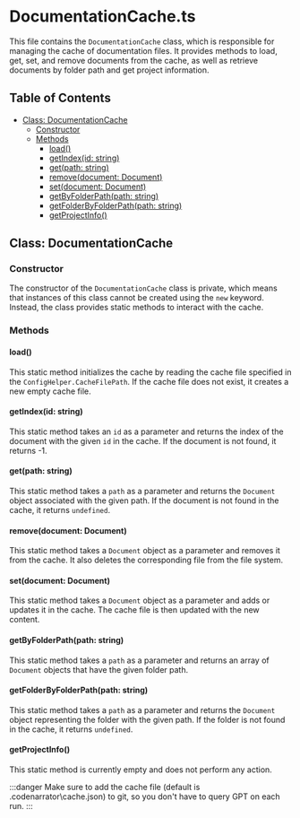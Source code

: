 # DocumentationCache.ts

This file contains the `DocumentationCache` class, which is responsible for managing the cache of documentation files. It provides methods to load, get, set, and remove documents from the cache, as well as retrieve documents by folder path and get project information.

## Table of Contents

- [Class: DocumentationCache](#class-documentationcache)
  - [Constructor](#constructor)
  - [Methods](#methods)
    - [load()](#load)
    - [getIndex(id: string)](#getindexid-string)
    - [get(path: string)](#getpath-string)
    - [remove(document: Document)](#removedocument-document)
    - [set(document: Document)](#setdocument-document)
    - [getByFolderPath(path: string)](#getbyfolderpathpath-string)
    - [getFolderByFolderPath(path: string)](#getfolderbyfolderpathpath-string)
    - [getProjectInfo()](#getprojectinfo)

## Class: DocumentationCache

### Constructor

The constructor of the `DocumentationCache` class is private, which means that instances of this class cannot be created using the `new` keyword. Instead, the class provides static methods to interact with the cache.

### Methods

#### load()

This static method initializes the cache by reading the cache file specified in the `ConfigHelper.CacheFilePath`. If the cache file does not exist, it creates a new empty cache file.

#### getIndex(id: string)

This static method takes an `id` as a parameter and returns the index of the document with the given `id` in the cache. If the document is not found, it returns -1.

#### get(path: string)

This static method takes a `path` as a parameter and returns the `Document` object associated with the given path. If the document is not found in the cache, it returns `undefined`.

#### remove(document: Document)

This static method takes a `Document` object as a parameter and removes it from the cache. It also deletes the corresponding file from the file system.

#### set(document: Document)

This static method takes a `Document` object as a parameter and adds or updates it in the cache. The cache file is then updated with the new content.

#### getByFolderPath(path: string)

This static method takes a `path` as a parameter and returns an array of `Document` objects that have the given folder path.

#### getFolderByFolderPath(path: string)

This static method takes a `path` as a parameter and returns the `Document` object representing the folder with the given path. If the folder is not found in the cache, it returns `undefined`.

#### getProjectInfo()

This static method is currently empty and does not perform any action.

:::danger
Make sure to add the cache file (default is .codenarrator\cache.json) to git, so you don't have to query GPT on each run.
:::
